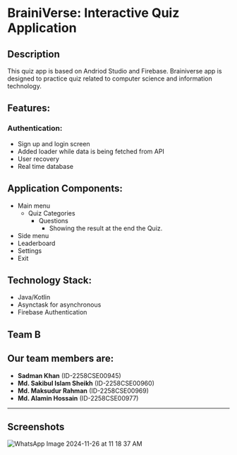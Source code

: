 # BrainiVerse: Interactive Quiz Application
## **Description**
This quiz app is based on Andriod Studio and Firebase.
Brainiverse app is designed to practice quiz related to computer science
and information technology.

## Features:

### Authentication:
- Sign up and login screen
- Added loader while data is being fetched from API
- User recovery
- Real time database

## Application Components:
- Main menu
    - Quiz Categories
        - Questions
            - Showing the result at the end the Quiz.
- Side menu
- Leaderboard
- Settings
- Exit

## Technology Stack:
- Java/Kotlin
- Asynctask for asynchronous
- Firebase Authentication

## Team B
## Our team members are:

- **Sadman Khan** (ID-2258CSE00945)
- **Md. Sakibul Islam Sheikh** (ID-2258CSE00960)
- **Md. Maksudur Rahman** (ID-2258CSE00969)
- **Md. Alamin Hossain** (ID-2258CSE00977)

---
## Screenshots

![WhatsApp Image 2024-11-26 at 11 18 37 AM](https://github.com/user-attachments/assets/7d3c2eba-25b4-4772-b6ce-dfc50b7081bc)

